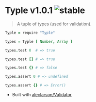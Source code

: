 
# Typle v1.0.1 ![stable](https://img.shields.io/badge/stability-stable-4EBA0F.svg?style=flat)

> A tuple of types (used for validation).

```coffee
Typle = require "Typle"

types = Typle [ Number, Array ]

types.test 0  # => true

types.test [] # => true

types.test {} # => false

types.assert 0 # => undefined

types.assert {} # => Error()
```

- Built with [aleclarson/Validator](https://github.com/aleclarson/Validator)
